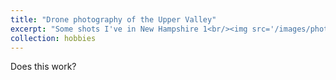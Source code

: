 ```yaml
---
title: "Drone photography of the Upper Valley"
excerpt: "Some shots I've in New Hampshire 1<br/><img src='/images/photography/210210_ledyard_tracks.jpg" width="600"'>"
collection: hobbies
---
```


Does this work?